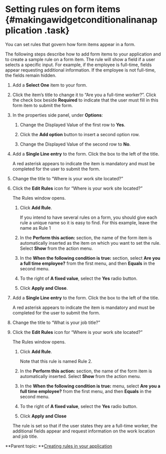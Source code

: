 # Setting rules on form items {#makingawidgetconditionalinanapplication .task}

You can set rules that govern how form items appear in a form.

The following steps describe how to add form items to your application and to create a sample rule on a form item. The rule will show a field if a user selects a specific input. For example, if the employee is full-time, fields appear requesting additional information. If the employee is not full-time, the fields remain hidden.

1.  Add a **Select One** item to your form.

2.  Click the item’s title to change it to “Are you a full-time worker?”. Click the check box beside **Required** to indicate that the user must fill in this form item to submit the form.

3.  In the properties side panel, under **Options**:

    1.  Change the Displayed Value of the first row to **Yes**.

    2.  Click the **Add option** button to insert a second option row.

    3.  Change the Displayed Value of the second row to **No**.

4.  Add a **Single Line entry** to the form. Click the box to the left of the title.

    A red asterisk appears to indicate the item is mandatory and must be completed for the user to submit the form.

5.  Change the title to “Where is your work site located?”

6.  Click the **Edit Rules** icon for “Where is your work site located?”

    The Rules window opens.

    1.  Click **Add Rule**.

        If you intend to have several rules on a form, you should give each rule a unique name so it is easy to find. For this example, leave the name as Rule 1

    2.  In the **Perform this action:** section, the name of the form item is automatically inserted as the item on which you want to set the rule. Select **Show** from the action menu.

    3.  In the **When the following condition is true:** section, select **Are you a full time employee?** from the first menu, and then **Equals** in the second menu.

    4.  To the right of **A fixed value**, select the **Yes** radio button.

    5.  Click **Apply and Close**.

7.  Add a **Single Line entry** to the form. Click the box to the left of the title.

    A red asterisk appears to indicate the item is mandatory and must be completed for the user to submit the form.

8.  Change the title to “What is your job title?”

9.  Click the **Edit Rules** icon for “Where is your work site located?”

    The Rules window opens.

    1.  Click **Add Rule**.

        Note that this rule is named Rule 2.

    2.  In the **Perform this action:** section, the name of the form item is automatically inserted. Select **Show** from the action menu.

    3.  In the **When the following condition is true:** menu, select **Are you a full time employee?** from the first menu, and then **Equals** in the second menu.

    4.  To the right of **A fixed value**, select the **Yes** radio button.

    5.  Click **Apply and Close**

    The rule is set so that if the user states they are a full-time worker, the additional fields appear and request information on the work location and job title.


**Parent topic: **[Creating rules in your application](ru_creating_rules_in_your_form.md)

